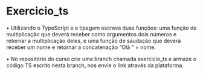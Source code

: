 # Exercicio_ts

• Utilizando o TypeScript e a tipagem escreva duas funções: uma função de multiplicação que deverá receber como argumentos dois números e retornar a multiplicação deles, e uma função de saudação que deverá receber um nome e retornar a concatenação “Olá “ + nome.

• No repositório do curso crie uma branch chamada exercicio_ts e armaze o código TS escrito nesta branch, nos envie o link através da plataforma.
